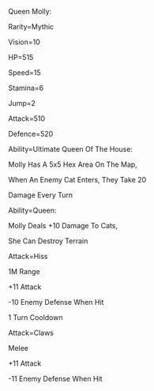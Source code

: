 Queen Molly:

Rarity=Mythic

Vision=10

HP=515

Speed=15

Stamina=6

Jump=2

Attack=510

Defence=520

Ability=Ultimate Queen Of The House:

Molly Has A 5x5 Hex Area On The Map,

When An Enemy Cat Enters, They Take 20

Damage Every Turn

Ability=Queen:

Molly Deals +10 Damage To Cats,

She Can Destroy Terrain

Attack=Hiss

1M Range

+11 Attack

-10 Enemy Defense When Hit

1 Turn Cooldown

Attack=Claws

Melee

+11 Attack

-11 Enemy Defense When Hit
